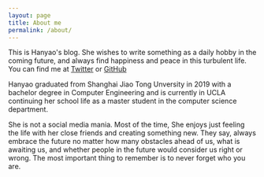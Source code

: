 ```yaml
---
layout: page
title: About me
permalink: /about/
---
```


This is Hanyao's blog. She wishes to write something as a daily hobby in the coming future, and always find happiness and peace in this turbulent life.
You can find me at [Twitter](https://twitter.com/liuhanyao98) or [GitHub](https://github.com/liuhanyao98)

Hanyao graduated from Shanghai Jiao Tong Unversity in 2019 with a bachelor degree in Computer Engineering and is currently in UCLA continuing her school life as a master student in the computer science department.

She is not a social media mania. Most of the time, She enjoys just feeling the life with her close friends and creating something new. They say, always embrace the future no matter how many obstacles ahead of us, what is awaiting us, and whether people in the future would consider us right or wrong. The most important thing to remember is to never forget who you are.
